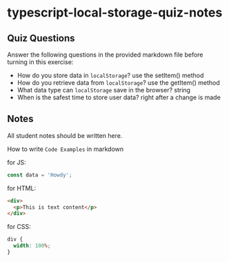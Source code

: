 # typescript-local-storage-quiz-notes

## Quiz Questions

Answer the following questions in the provided markdown file before turning in this exercise:

- How do you store data in `localStorage`?
  use the setItem() method
- How do you retrieve data from `localStorage`?
  use the getItem() method
- What data type can `localStorage` save in the browser?
  string
- When is the safest time to store user data?
  right after a change is made

## Notes

All student notes should be written here.

How to write `Code Examples` in markdown

for JS:

```javascript
const data = 'Howdy';
```

for HTML:

```html
<div>
  <p>This is text content</p>
</div>
```

for CSS:

```css
div {
  width: 100%;
}
```
